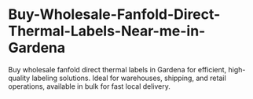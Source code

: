 # Buy-Wholesale-Fanfold-Direct-Thermal-Labels-Near-me-in-Gardena
Buy wholesale fanfold direct thermal labels in Gardena for efficient, high-quality labeling solutions. Ideal for warehouses, shipping, and retail operations, available in bulk for fast local delivery.
